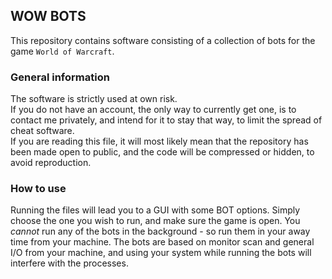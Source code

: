 ## WOW BOTS
This repository contains software consisting of a collection of bots for the game ```World of Warcraft```.   

### General information
The software is strictly used at own risk.   
If you do not have an account, the only way to currently get one, is to contact me privately, and intend for it to stay that way, to limit the spread of cheat software.  
If you are reading this file, it will most likely mean that the repository has been made open to public, and the code will be compressed or hidden, to avoid reproduction.  

### How to use
Running the files will lead you to a GUI with some BOT options. Simply choose the one you wish to run, and make sure the game is open. You *cannot* run any of the bots in the background - so run them in your away time from your machine. The bots are based on monitor scan and general I/O from your machine, and using your system while running the bots will interfere with the processes.

